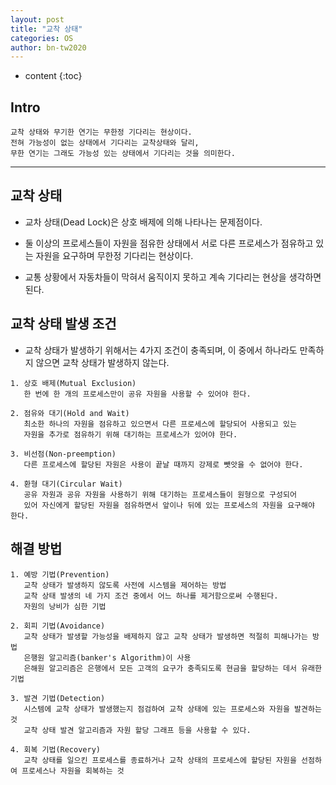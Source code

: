 ```yaml
---
layout: post
title: "교착 상태"
categories: OS
author: bn-tw2020
---
```

* content
{:toc}

## Intro

```
교착 상태와 무기한 연기는 무한정 기다리는 현상이다.
전혀 가능성이 없는 상태에서 기다리는 교착상태와 달리,
무한 연기는 그래도 가능성 있는 상태에서 기다리는 것을 의미한다.
```




---

## 교착 상태

* 교차 상태(Dead Lock)은 상호 배제에 의해 나타나는 문제점이다.

* 둘 이상의 프로세스들이 자원을 점유한 상태에서 서로 다른 프로세스가 점유하고 있는 자원을 요구하며 무한정 기다리는 현상이다.

* 교통 상황에서 자동차들이 막혀서 움직이지 못하고 계속 기다리는 현상을 생각하면 된다.

## 교착 상태 발생 조건

* 교착 상태가 발생하기 위해서는 4가지 조건이 충족되며,
  이 중에서 하나라도 만족하지 않으면 교착 상태가 발생하지 않는다.

```
1. 상호 배제(Mutual Exclusion)
   한 번에 한 개의 프로세스만이 공유 자원을 사용할 수 있어야 한다.

2. 점유와 대기(Hold and Wait)
   최소한 하나의 자원을 점유하고 있으면서 다른 프로세스에 할당되어 사용되고 있는
   자원을 추가로 점유하기 위해 대기하는 프로세스가 있어야 한다.

3. 비선점(Non-preemption)
   다른 프로세스에 할당된 자원은 사용이 끝날 때까지 강제로 뺏앗을 수 없어야 한다.

4. 환형 대기(Circular Wait)
   공유 자원과 공유 자원을 사용하기 위해 대기하는 프로세스들이 원형으로 구성되어
   있어 자신에게 할당된 자원을 점유하면서 앞이나 뒤에 있는 프로세스의 자원을 요구해야 한다.
```

## 해결 방법

```
1. 예방 기법(Prevention)
   교착 상태가 발생하지 않도록 사전에 시스템을 제어하는 방법
   교착 상태 발생의 네 가지 조건 중에서 어느 하나를 제거함으로써 수행된다.
   자원의 낭비가 심한 기법

2. 회피 기법(Avoidance)
   교착 상태가 발생할 가능성을 배제하지 않고 교착 상태가 발생하면 적절히 피해나가는 방법
   은행원 알고리즘(banker's Algorithm)이 사용
   은해원 알고리즘은 은행에서 모든 고객의 요구가 충족되도록 현금을 할당하는 데서 유래한 기법

3. 발견 기법(Detection)
   시스템에 교착 상태가 발생했는지 점검하여 교착 상태에 있는 프로세스와 자원을 발견하는 것
   교착 상태 발견 알고리즘과 자원 할당 그래프 등을 사용할 수 있다.

4. 회복 기법(Recovery)
   교착 상태를 일으킨 프로세스를 종료하거나 교착 상태의 프로세스에 할당된 자원을 선점하여 프로세스나 자원을 회복하는 것
```